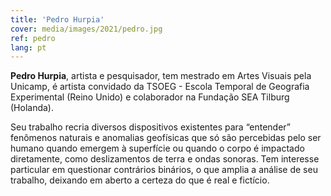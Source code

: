 ```yaml
---
title: 'Pedro Hurpia'
cover: media/images/2021/pedro.jpg
ref: pedro
lang: pt
---
```


**Pedro Hurpia**, artista e pesquisador, tem mestrado em Artes Visuais pela Unicamp, é artista convidado da TSOEG - Escola Temporal de Geografia Experimental (Reino Unido) e colaborador na Fundação SEA Tilburg (Holanda).

Seu trabalho recria diversos dispositivos existentes para “entender” fenômenos naturais e anomalias geofísicas que só são percebidas pelo ser humano quando emergem à superfície ou quando o corpo é impactado diretamente, como deslizamentos de terra e ondas sonoras. Tem interesse particular em questionar contrários binários, o que amplia a análise de seu trabalho, deixando em aberto a certeza do que é real e fictício.
<br>